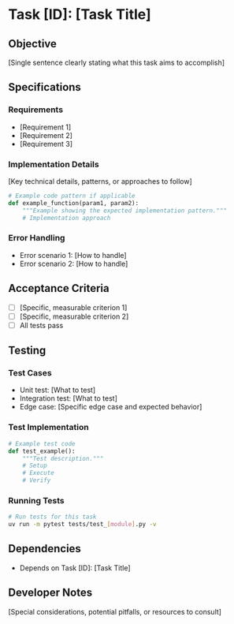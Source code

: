 # Task [ID]: [Task Title]

## Objective

[Single sentence clearly stating what this task aims to accomplish]

## Specifications

### Requirements

- [Requirement 1]
- [Requirement 2]
- [Requirement 3]

### Implementation Details

[Key technical details, patterns, or approaches to follow]

```python
# Example code pattern if applicable
def example_function(param1, param2):
    """Example showing the expected implementation pattern."""
    # Implementation approach
```

### Error Handling

- Error scenario 1: [How to handle]
- Error scenario 2: [How to handle]

## Acceptance Criteria

- [ ] [Specific, measurable criterion 1]
- [ ] [Specific, measurable criterion 2]
- [ ] All tests pass

## Testing

### Test Cases

- Unit test: [What to test]
- Integration test: [What to test]
- Edge case: [Specific edge case and expected behavior]

### Test Implementation

```python
# Example test code
def test_example():
    """Test description."""
    # Setup
    # Execute
    # Verify
```

### Running Tests

```bash
# Run tests for this task
uv run -m pytest tests/test_[module].py -v
```

## Dependencies

- Depends on Task [ID]: [Task Title]

## Developer Notes

[Special considerations, potential pitfalls, or resources to consult]